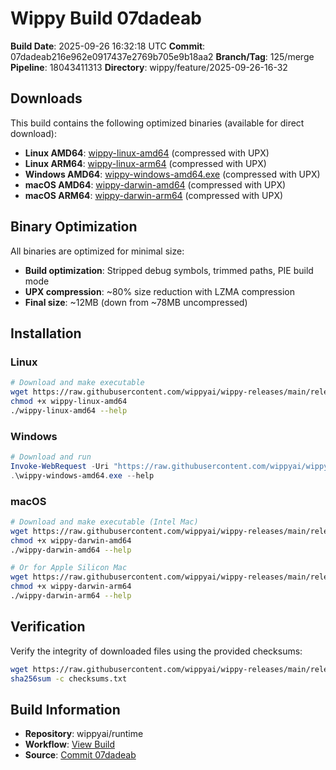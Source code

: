 # Wippy Build 07dadeab

**Build Date**: 2025-09-26 16:32:18 UTC
**Commit**: 07dadeab216e962e0917437e2769b705e9b18aa2
**Branch/Tag**: 125/merge
**Pipeline**: 18043411313
**Directory**: wippy/feature/2025-09-26-16-32

## Downloads

This build contains the following optimized binaries (available for direct download):

- **Linux AMD64**: [wippy-linux-amd64](./wippy-linux-amd64) (compressed with UPX)
- **Linux ARM64**: [wippy-linux-arm64](./wippy-linux-arm64) (compressed with UPX)
- **Windows AMD64**: [wippy-windows-amd64.exe](./wippy-windows-amd64.exe) (compressed with UPX)
- **macOS AMD64**: [wippy-darwin-amd64](./wippy-darwin-amd64) (compressed with UPX)
- **macOS ARM64**: [wippy-darwin-arm64](./wippy-darwin-arm64) (compressed with UPX)



## Binary Optimization

All binaries are optimized for minimal size:
- **Build optimization**: Stripped debug symbols, trimmed paths, PIE build mode
- **UPX compression**: ~80% size reduction with LZMA compression
- **Final size**: ~12MB (down from ~78MB uncompressed)

## Installation

### Linux
```bash
# Download and make executable
wget https://raw.githubusercontent.com/wippyai/wippy-releases/main/releases/wippy/feature/2025-09-26-16-32/wippy-linux-amd64
chmod +x wippy-linux-amd64
./wippy-linux-amd64 --help
```

### Windows
```powershell
# Download and run
Invoke-WebRequest -Uri "https://raw.githubusercontent.com/wippyai/wippy-releases/main/releases/wippy/feature/2025-09-26-16-32/wippy-windows-amd64.exe" -OutFile "wippy-windows-amd64.exe"
.\wippy-windows-amd64.exe --help
```

### macOS
```bash
# Download and make executable (Intel Mac)
wget https://raw.githubusercontent.com/wippyai/wippy-releases/main/releases/wippy/feature/2025-09-26-16-32/wippy-darwin-amd64
chmod +x wippy-darwin-amd64
./wippy-darwin-amd64 --help

# Or for Apple Silicon Mac
wget https://raw.githubusercontent.com/wippyai/wippy-releases/main/releases/wippy/feature/2025-09-26-16-32/wippy-darwin-arm64
chmod +x wippy-darwin-arm64
./wippy-darwin-arm64 --help
```

## Verification

Verify the integrity of downloaded files using the provided checksums:
```bash
wget https://raw.githubusercontent.com/wippyai/wippy-releases/main/releases/wippy/feature/2025-09-26-16-32/checksums.txt
sha256sum -c checksums.txt
```

## Build Information

- **Repository**: wippyai/runtime
- **Workflow**: [View Build](https://github.com/wippyai/runtime/actions/runs/18043411313)
- **Source**: [Commit 07dadeab](https://github.com/wippyai/runtime/commit/07dadeab216e962e0917437e2769b705e9b18aa2)
